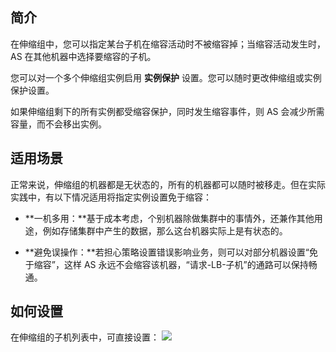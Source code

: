## 简介

在伸缩组中，您可以指定某台子机在缩容活动时不被缩容掉；当缩容活动发生时，AS 在其他机器中选择要缩容的子机。

您可以对一个多个伸缩组实例启用 **实例保护** 设置。您可以随时更改伸缩组或实例保护设置。

如果伸缩组剩下的所有实例都受缩容保护，同时发生缩容事件，则 AS 会减少所需容量，而不会移出实例。

## 适用场景

正常来说，伸缩组的机器都是无状态的，所有的机器都可以随时被移走。但在实际实践中，有以下情况适用将指定实例设置免于缩容：

- **一机多用：**基于成本考虑，个别机器除做集群中的事情外，还兼作其他用途，例如存储集群中产生的数据，那么这台机器实际上是有状态的。

- **避免误操作：**若担心策略设置错误影响业务，则可以对部分机器设置“免于缩容”，这样 AS 永远不会缩容该机器，“请求-LB-子机”的通路可以保持畅通。

## 如何设置
在伸缩组的子机列表中，可直接设置：
![](http://imgcache.tce.fsphere.cn/static/mc.qcloudimg.com/static/img/62319473a1a05e98d51c64c22ca24424/0308113553.jpg)
